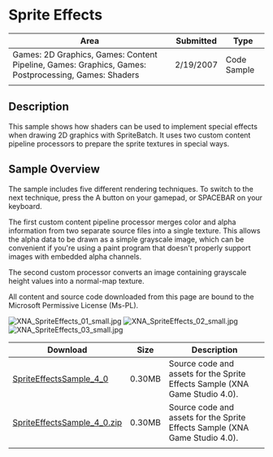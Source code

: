 # Sprite Effects

|Area|Submitted|Type|
|-|-|-|
Games: 2D Graphics, Games: Content Pipeline, Games: Graphics, Games: Postprocessing, Games: Shaders|2/19/2007|Code Sample
||||

## Description

This sample shows how shaders can be used to implement special effects when drawing 2D graphics with SpriteBatch. It uses two custom content pipeline processors to prepare the sprite textures in special ways.

## Sample Overview

The sample includes five different rendering techniques. To switch to the next technique, press the A button on your gamepad, or SPACEBAR on your keyboard.

The first custom content pipeline processor merges color and alpha information from two separate source files into a single texture. This allows the alpha data to be drawn as a simple grayscale image, which can be convenient if you're using a paint program that doesn't properly support images with embedded alpha channels.

The second custom processor converts an image containing grayscale height values into a normal-map texture.

All content and source code downloaded from this page are bound to the Microsoft Permissive License (Ms-PL).

![XNA_SpriteEffects_01_small.jpg](https://github.com/simondarksidej/XNAGameStudio/blob/master/Images/XNA_SpriteEffects_01_small.jpg?raw=true)
![XNA_SpriteEffects_02_small.jpg](https://github.com/simondarksidej/XNAGameStudio/blob/master/Images/XNA_SpriteEffects_02_small.jpg?raw=true)
![XNA_SpriteEffects_03_small.jpg](https://github.com/simondarksidej/XNAGameStudio/blob/master/Images/XNA_SpriteEffects_03_small.jpg?raw=true)

Download | Size | Description
---|---|---|
[SpriteEffectsSample_4_0](https://github.com/simondarksidej/XNAGameStudio/tree/master/Samples/SpriteEffectsSample_4_0) | 0.30MB | Source code and assets for the Sprite Effects Sample (XNA Game Studio 4.0).
[SpriteEffectsSample_4_0.zip](https://github.com/simondarksidej/XNAGameStudioZips/tree/master/Samples/SpriteEffectsSample_4_0.zip) | 0.30MB | Source code and assets for the Sprite Effects Sample (XNA Game Studio 4.0).
||||
